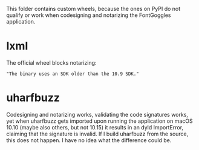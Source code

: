This folder contains custom wheels, because the ones on PyPI do not qualify or work when codesigning and notarizing the FontGoggles application.

# lxml

The official wheel blocks notarizing:

    "The binary uses an SDK older than the 10.9 SDK."

# uharfbuzz

Codesigning and notarizing works, validating the code signatures works, yet when uharfbuzz gets imported upon running the application on macOS 10.10 (maybe also others, but not 10.15) it results in an dyld ImportError, claiming that the signature is invalid. If I build uharfbuzz from the source, this does not happen. I have no idea what the difference could be.